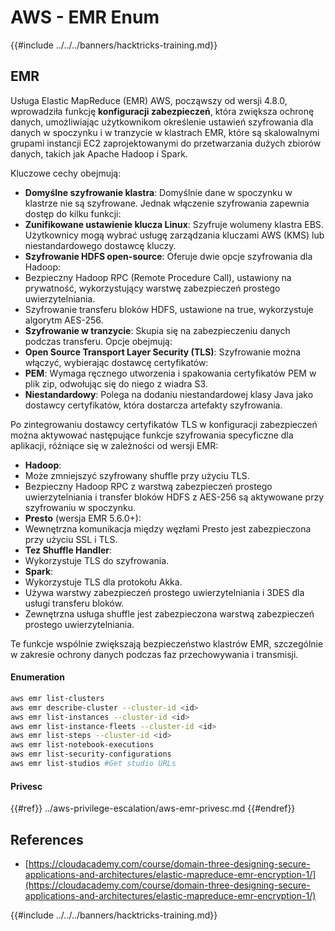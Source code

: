 # AWS - EMR Enum

{{#include ../../../banners/hacktricks-training.md}}

## EMR

Usługa Elastic MapReduce (EMR) AWS, począwszy od wersji 4.8.0, wprowadziła funkcję **konfiguracji zabezpieczeń**, która zwiększa ochronę danych, umożliwiając użytkownikom określenie ustawień szyfrowania dla danych w spoczynku i w tranzycie w klastrach EMR, które są skalowalnymi grupami instancji EC2 zaprojektowanymi do przetwarzania dużych zbiorów danych, takich jak Apache Hadoop i Spark.

Kluczowe cechy obejmują:

- **Domyślne szyfrowanie klastra**: Domyślnie dane w spoczynku w klastrze nie są szyfrowane. Jednak włączenie szyfrowania zapewnia dostęp do kilku funkcji:
- **Zunifikowane ustawienie klucza Linux**: Szyfruje wolumeny klastra EBS. Użytkownicy mogą wybrać usługę zarządzania kluczami AWS (KMS) lub niestandardowego dostawcę kluczy.
- **Szyfrowanie HDFS open-source**: Oferuje dwie opcje szyfrowania dla Hadoop:
- Bezpieczny Hadoop RPC (Remote Procedure Call), ustawiony na prywatność, wykorzystujący warstwę zabezpieczeń prostego uwierzytelniania.
- Szyfrowanie transferu bloków HDFS, ustawione na true, wykorzystuje algorytm AES-256.
- **Szyfrowanie w tranzycie**: Skupia się na zabezpieczeniu danych podczas transferu. Opcje obejmują:
- **Open Source Transport Layer Security (TLS)**: Szyfrowanie można włączyć, wybierając dostawcę certyfikatów:
- **PEM**: Wymaga ręcznego utworzenia i spakowania certyfikatów PEM w plik zip, odwołując się do niego z wiadra S3.
- **Niestandardowy**: Polega na dodaniu niestandardowej klasy Java jako dostawcy certyfikatów, która dostarcza artefakty szyfrowania.

Po zintegrowaniu dostawcy certyfikatów TLS w konfiguracji zabezpieczeń można aktywować następujące funkcje szyfrowania specyficzne dla aplikacji, różniące się w zależności od wersji EMR:

- **Hadoop**:
- Może zmniejszyć szyfrowany shuffle przy użyciu TLS.
- Bezpieczny Hadoop RPC z warstwą zabezpieczeń prostego uwierzytelniania i transfer bloków HDFS z AES-256 są aktywowane przy szyfrowaniu w spoczynku.
- **Presto** (wersja EMR 5.6.0+):
- Wewnętrzna komunikacja między węzłami Presto jest zabezpieczona przy użyciu SSL i TLS.
- **Tez Shuffle Handler**:
- Wykorzystuje TLS do szyfrowania.
- **Spark**:
- Wykorzystuje TLS dla protokołu Akka.
- Używa warstwy zabezpieczeń prostego uwierzytelniania i 3DES dla usługi transferu bloków.
- Zewnętrzna usługa shuffle jest zabezpieczona warstwą zabezpieczeń prostego uwierzytelniania.

Te funkcje wspólnie zwiększają bezpieczeństwo klastrów EMR, szczególnie w zakresie ochrony danych podczas faz przechowywania i transmisji.

#### Enumeration
```bash
aws emr list-clusters
aws emr describe-cluster --cluster-id <id>
aws emr list-instances --cluster-id <id>
aws emr list-instance-fleets --cluster-id <id>
aws emr list-steps --cluster-id <id>
aws emr list-notebook-executions
aws emr list-security-configurations
aws emr list-studios #Get studio URLs
```
#### Privesc

{{#ref}}
../aws-privilege-escalation/aws-emr-privesc.md
{{#endref}}

## References

- [https://cloudacademy.com/course/domain-three-designing-secure-applications-and-architectures/elastic-mapreduce-emr-encryption-1/](https://cloudacademy.com/course/domain-three-designing-secure-applications-and-architectures/elastic-mapreduce-emr-encryption-1/)

{{#include ../../../banners/hacktricks-training.md}}

